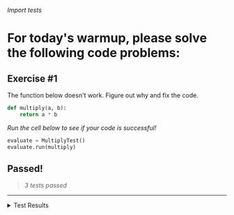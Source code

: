 *Import tests*

# For today's warmup, please solve the following code problems:

## Exercise #1

The function below doesn't work. Figure out why and fix the code.


```python
def multiply(a, b):
    return a * b
```

*Run the cell below to see if your code is successful!*


```python
evaluate = MultiplyTest()
evaluate.run(multiply)
```


## Passed!
 >*3 tests passed*

--------------- 
 
 <details><summary>Test Results</summary>

✅ Test 1 passed!

✅ Test 2 passed!

✅ Test 3 passed!


Once you have passed the above tests, run the cell below to test your code on 100 randomly generated tests


```python
evaluate.run(multiply, random=True)
```


## Passed!
 >*3 tests passed*

--------------- 
 
 <details><summary>Test Results</summary>

✅ Test 1 passed!

✅ Test 2 passed!

✅ Test 3 passed!</details>
### Randomly Generated Tests –– Passed
 >*100 tests passed.*

--------------- 

<details><summary>Random Tests Results</summary>

✅ Random Test 0 passed!

✅ Random Test 1 passed!

✅ Random Test 2 passed!

✅ Random Test 3 passed!

✅ Random Test 4 passed!

✅ Random Test 5 passed!

✅ Random Test 6 passed!

✅ Random Test 7 passed!

✅ Random Test 8 passed!

✅ Random Test 9 passed!

✅ Random Test 10 passed!

✅ Random Test 11 passed!

✅ Random Test 12 passed!

✅ Random Test 13 passed!

✅ Random Test 14 passed!

✅ Random Test 15 passed!

✅ Random Test 16 passed!

✅ Random Test 17 passed!

✅ Random Test 18 passed!

✅ Random Test 19 passed!

✅ Random Test 20 passed!

✅ Random Test 21 passed!

✅ Random Test 22 passed!

✅ Random Test 23 passed!

✅ Random Test 24 passed!

✅ Random Test 25 passed!

✅ Random Test 26 passed!

✅ Random Test 27 passed!

✅ Random Test 28 passed!

✅ Random Test 29 passed!

✅ Random Test 30 passed!

✅ Random Test 31 passed!

✅ Random Test 32 passed!

✅ Random Test 33 passed!

✅ Random Test 34 passed!

✅ Random Test 35 passed!

✅ Random Test 36 passed!

✅ Random Test 37 passed!

✅ Random Test 38 passed!

✅ Random Test 39 passed!

✅ Random Test 40 passed!

✅ Random Test 41 passed!

✅ Random Test 42 passed!

✅ Random Test 43 passed!

✅ Random Test 44 passed!

✅ Random Test 45 passed!

✅ Random Test 46 passed!

✅ Random Test 47 passed!

✅ Random Test 48 passed!

✅ Random Test 49 passed!

✅ Random Test 50 passed!

✅ Random Test 51 passed!

✅ Random Test 52 passed!

✅ Random Test 53 passed!

✅ Random Test 54 passed!

✅ Random Test 55 passed!

✅ Random Test 56 passed!

✅ Random Test 57 passed!

✅ Random Test 58 passed!

✅ Random Test 59 passed!

✅ Random Test 60 passed!

✅ Random Test 61 passed!

✅ Random Test 62 passed!

✅ Random Test 63 passed!

✅ Random Test 64 passed!

✅ Random Test 65 passed!

✅ Random Test 66 passed!

✅ Random Test 67 passed!

✅ Random Test 68 passed!

✅ Random Test 69 passed!

✅ Random Test 70 passed!

✅ Random Test 71 passed!

✅ Random Test 72 passed!

✅ Random Test 73 passed!

✅ Random Test 74 passed!

✅ Random Test 75 passed!

✅ Random Test 76 passed!

✅ Random Test 77 passed!

✅ Random Test 78 passed!

✅ Random Test 79 passed!

✅ Random Test 80 passed!

✅ Random Test 81 passed!

✅ Random Test 82 passed!

✅ Random Test 83 passed!

✅ Random Test 84 passed!

✅ Random Test 85 passed!

✅ Random Test 86 passed!

✅ Random Test 87 passed!

✅ Random Test 88 passed!

✅ Random Test 89 passed!

✅ Random Test 90 passed!

✅ Random Test 91 passed!

✅ Random Test 92 passed!

✅ Random Test 93 passed!

✅ Random Test 94 passed!

✅ Random Test 95 passed!

✅ Random Test 96 passed!

✅ Random Test 97 passed!

✅ Random Test 98 passed!

✅ Random Test 99 passed!


**Extra Credit:** Instead of summing individual numbers, see if you can edit your ```multiply``` function so that it is [broadcasting](https://docs.scipy.org/doc/numpy/user/basics.broadcasting.html) two arrays.

This version of your function should receive two inputs:
1. An array containing three numbers
2. An array containing three numbers

The output of the array should contain three numbers

```
[1,2,3] * [4,5,6] ---> [4,10,18]```


```python
import numpy as np

def multiply(arr1, arr2):
    np_array1 = np.asarray(arr1)
    np_array2 = np.asarray(arr2)
    return np_array1 * np_array2
```


```python
evaluate.run(multiply, random=True, broadcast=True)
```


## Passed!
 >*3 tests passed*

--------------- 
 
 <details><summary>Test Results</summary>

✅ Test 1 passed!

✅ Test 2 passed!

✅ Test 3 passed!</details>
### Randomly Generated Tests –– Passed
 >*100 tests passed.*

--------------- 

<details><summary>Random Tests Results</summary>

✅ Random Test 0 passed!

✅ Random Test 1 passed!

✅ Random Test 2 passed!

✅ Random Test 3 passed!

✅ Random Test 4 passed!

✅ Random Test 5 passed!

✅ Random Test 6 passed!

✅ Random Test 7 passed!

✅ Random Test 8 passed!

✅ Random Test 9 passed!

✅ Random Test 10 passed!

✅ Random Test 11 passed!

✅ Random Test 12 passed!

✅ Random Test 13 passed!

✅ Random Test 14 passed!

✅ Random Test 15 passed!

✅ Random Test 16 passed!

✅ Random Test 17 passed!

✅ Random Test 18 passed!

✅ Random Test 19 passed!

✅ Random Test 20 passed!

✅ Random Test 21 passed!

✅ Random Test 22 passed!

✅ Random Test 23 passed!

✅ Random Test 24 passed!

✅ Random Test 25 passed!

✅ Random Test 26 passed!

✅ Random Test 27 passed!

✅ Random Test 28 passed!

✅ Random Test 29 passed!

✅ Random Test 30 passed!

✅ Random Test 31 passed!

✅ Random Test 32 passed!

✅ Random Test 33 passed!

✅ Random Test 34 passed!

✅ Random Test 35 passed!

✅ Random Test 36 passed!

✅ Random Test 37 passed!

✅ Random Test 38 passed!

✅ Random Test 39 passed!

✅ Random Test 40 passed!

✅ Random Test 41 passed!

✅ Random Test 42 passed!

✅ Random Test 43 passed!

✅ Random Test 44 passed!

✅ Random Test 45 passed!

✅ Random Test 46 passed!

✅ Random Test 47 passed!

✅ Random Test 48 passed!

✅ Random Test 49 passed!

✅ Random Test 50 passed!

✅ Random Test 51 passed!

✅ Random Test 52 passed!

✅ Random Test 53 passed!

✅ Random Test 54 passed!

✅ Random Test 55 passed!

✅ Random Test 56 passed!

✅ Random Test 57 passed!

✅ Random Test 58 passed!

✅ Random Test 59 passed!

✅ Random Test 60 passed!

✅ Random Test 61 passed!

✅ Random Test 62 passed!

✅ Random Test 63 passed!

✅ Random Test 64 passed!

✅ Random Test 65 passed!

✅ Random Test 66 passed!

✅ Random Test 67 passed!

✅ Random Test 68 passed!

✅ Random Test 69 passed!

✅ Random Test 70 passed!

✅ Random Test 71 passed!

✅ Random Test 72 passed!

✅ Random Test 73 passed!

✅ Random Test 74 passed!

✅ Random Test 75 passed!

✅ Random Test 76 passed!

✅ Random Test 77 passed!

✅ Random Test 78 passed!

✅ Random Test 79 passed!

✅ Random Test 80 passed!

✅ Random Test 81 passed!

✅ Random Test 82 passed!

✅ Random Test 83 passed!

✅ Random Test 84 passed!

✅ Random Test 85 passed!

✅ Random Test 86 passed!

✅ Random Test 87 passed!

✅ Random Test 88 passed!

✅ Random Test 89 passed!

✅ Random Test 90 passed!

✅ Random Test 91 passed!

✅ Random Test 92 passed!

✅ Random Test 93 passed!

✅ Random Test 94 passed!

✅ Random Test 95 passed!

✅ Random Test 96 passed!

✅ Random Test 97 passed!

✅ Random Test 98 passed!

✅ Random Test 99 passed!


# Exercise #2

Please fill in the code for the ```array_plus_array``` function below.

The function should have two inputs:
1. An array containing at least three numbers
2. An array containing at least three numbers

The function should return a single digit that sums all digits within both arrays


```python
def array_plus_array(arr1, arr2):
    return sum(arr1) + sum(arr2)
```

*Run the following cell to test your function!*


```python
evaluate = ArrayTest()
evaluate.run(array_plus_array)
```


## Passed!
 >*7 tests passed*

--------------- 
 
 <details><summary>Test Results</summary>

✅ Test 1 passed!

✅ Test 2 passed!

✅ Test 3 passed!

✅ Test 4 passed!

✅ Test 5 passed!

✅ Test 6 passed!

✅ Test 7 passed!


Once you have managed to pass all of the tests, run the cell above to see if you function can pass 100 randomly generated tests!


```python
evaluate.run(array_plus_array, random=True)
```


## Passed!
 >*7 tests passed*

--------------- 
 
 <details><summary>Test Results</summary>

✅ Test 1 passed!

✅ Test 2 passed!

✅ Test 3 passed!

✅ Test 4 passed!

✅ Test 5 passed!

✅ Test 6 passed!

✅ Test 7 passed!</details>
### Randomly Generated Tests –– Passed
 >*100 tests passed.*

--------------- 

<details><summary>Random Tests Results</summary>

✅ Random Test 1 passed!

✅ Random Test 2 passed!

✅ Random Test 3 passed!

✅ Random Test 4 passed!

✅ Random Test 5 passed!

✅ Random Test 6 passed!

✅ Random Test 7 passed!

✅ Random Test 8 passed!

✅ Random Test 9 passed!

✅ Random Test 10 passed!

✅ Random Test 11 passed!

✅ Random Test 12 passed!

✅ Random Test 13 passed!

✅ Random Test 14 passed!

✅ Random Test 15 passed!

✅ Random Test 16 passed!

✅ Random Test 17 passed!

✅ Random Test 18 passed!

✅ Random Test 19 passed!

✅ Random Test 20 passed!

✅ Random Test 21 passed!

✅ Random Test 22 passed!

✅ Random Test 23 passed!

✅ Random Test 24 passed!

✅ Random Test 25 passed!

✅ Random Test 26 passed!

✅ Random Test 27 passed!

✅ Random Test 28 passed!

✅ Random Test 29 passed!

✅ Random Test 30 passed!

✅ Random Test 31 passed!

✅ Random Test 32 passed!

✅ Random Test 33 passed!

✅ Random Test 34 passed!

✅ Random Test 35 passed!

✅ Random Test 36 passed!

✅ Random Test 37 passed!

✅ Random Test 38 passed!

✅ Random Test 39 passed!

✅ Random Test 40 passed!

✅ Random Test 41 passed!

✅ Random Test 42 passed!

✅ Random Test 43 passed!

✅ Random Test 44 passed!

✅ Random Test 45 passed!

✅ Random Test 46 passed!

✅ Random Test 47 passed!

✅ Random Test 48 passed!

✅ Random Test 49 passed!

✅ Random Test 50 passed!

✅ Random Test 51 passed!

✅ Random Test 52 passed!

✅ Random Test 53 passed!

✅ Random Test 54 passed!

✅ Random Test 55 passed!

✅ Random Test 56 passed!

✅ Random Test 57 passed!

✅ Random Test 58 passed!

✅ Random Test 59 passed!

✅ Random Test 60 passed!

✅ Random Test 61 passed!

✅ Random Test 62 passed!

✅ Random Test 63 passed!

✅ Random Test 64 passed!

✅ Random Test 65 passed!

✅ Random Test 66 passed!

✅ Random Test 67 passed!

✅ Random Test 68 passed!

✅ Random Test 69 passed!

✅ Random Test 70 passed!

✅ Random Test 71 passed!

✅ Random Test 72 passed!

✅ Random Test 73 passed!

✅ Random Test 74 passed!

✅ Random Test 75 passed!

✅ Random Test 76 passed!

✅ Random Test 77 passed!

✅ Random Test 78 passed!

✅ Random Test 79 passed!

✅ Random Test 80 passed!

✅ Random Test 81 passed!

✅ Random Test 82 passed!

✅ Random Test 83 passed!

✅ Random Test 84 passed!

✅ Random Test 85 passed!

✅ Random Test 86 passed!

✅ Random Test 87 passed!

✅ Random Test 88 passed!

✅ Random Test 89 passed!

✅ Random Test 90 passed!

✅ Random Test 91 passed!

✅ Random Test 92 passed!

✅ Random Test 93 passed!

✅ Random Test 94 passed!

✅ Random Test 95 passed!

✅ Random Test 96 passed!

✅ Random Test 97 passed!

✅ Random Test 98 passed!

✅ Random Test 99 passed!

✅ Random Test 100 passed!


**Extra Credit:** Instead of summing all numbers in your array, see if you can edit the ```array_plus_array``` function so that it is broadcasting two arrays.

```
[1,2,3] + [4,5,6] ----> [5,7,9]```


```python
import numpy as np

def array_plus_array(arr1, arr2):
    np_array1 = np.asarray(arr1)
    np_array2 = np.asarray(arr2)
    return np_array1 + np_array2
```

Test your code by running the cell below


```python
evaluate = ArrayTest()
evaluate.run(array_plus_array, random=True, broadcast=True)
```


## Passed!
 >*7 tests passed*

--------------- 
 
 <details><summary>Test Results</summary>

✅ Test 1 passed!

✅ Test 2 passed!

✅ Test 3 passed!

✅ Test 4 passed!

✅ Test 5 passed!

✅ Test 6 passed!

✅ Test 7 passed!</details>
### Randomly Generated Tests –– Passed
 >*100 tests passed.*

--------------- 

<details><summary>Random Tests Results</summary>

✅ Random Test 1 passed!

✅ Random Test 2 passed!

✅ Random Test 3 passed!

✅ Random Test 4 passed!

✅ Random Test 5 passed!

✅ Random Test 6 passed!

✅ Random Test 7 passed!

✅ Random Test 8 passed!

✅ Random Test 9 passed!

✅ Random Test 10 passed!

✅ Random Test 11 passed!

✅ Random Test 12 passed!

✅ Random Test 13 passed!

✅ Random Test 14 passed!

✅ Random Test 15 passed!

✅ Random Test 16 passed!

✅ Random Test 17 passed!

✅ Random Test 18 passed!

✅ Random Test 19 passed!

✅ Random Test 20 passed!

✅ Random Test 21 passed!

✅ Random Test 22 passed!

✅ Random Test 23 passed!

✅ Random Test 24 passed!

✅ Random Test 25 passed!

✅ Random Test 26 passed!

✅ Random Test 27 passed!

✅ Random Test 28 passed!

✅ Random Test 29 passed!

✅ Random Test 30 passed!

✅ Random Test 31 passed!

✅ Random Test 32 passed!

✅ Random Test 33 passed!

✅ Random Test 34 passed!

✅ Random Test 35 passed!

✅ Random Test 36 passed!

✅ Random Test 37 passed!

✅ Random Test 38 passed!

✅ Random Test 39 passed!

✅ Random Test 40 passed!

✅ Random Test 41 passed!

✅ Random Test 42 passed!

✅ Random Test 43 passed!

✅ Random Test 44 passed!

✅ Random Test 45 passed!

✅ Random Test 46 passed!

✅ Random Test 47 passed!

✅ Random Test 48 passed!

✅ Random Test 49 passed!

✅ Random Test 50 passed!

✅ Random Test 51 passed!

✅ Random Test 52 passed!

✅ Random Test 53 passed!

✅ Random Test 54 passed!

✅ Random Test 55 passed!

✅ Random Test 56 passed!

✅ Random Test 57 passed!

✅ Random Test 58 passed!

✅ Random Test 59 passed!

✅ Random Test 60 passed!

✅ Random Test 61 passed!

✅ Random Test 62 passed!

✅ Random Test 63 passed!

✅ Random Test 64 passed!

✅ Random Test 65 passed!

✅ Random Test 66 passed!

✅ Random Test 67 passed!

✅ Random Test 68 passed!

✅ Random Test 69 passed!

✅ Random Test 70 passed!

✅ Random Test 71 passed!

✅ Random Test 72 passed!

✅ Random Test 73 passed!

✅ Random Test 74 passed!

✅ Random Test 75 passed!

✅ Random Test 76 passed!

✅ Random Test 77 passed!

✅ Random Test 78 passed!

✅ Random Test 79 passed!

✅ Random Test 80 passed!

✅ Random Test 81 passed!

✅ Random Test 82 passed!

✅ Random Test 83 passed!

✅ Random Test 84 passed!

✅ Random Test 85 passed!

✅ Random Test 86 passed!

✅ Random Test 87 passed!

✅ Random Test 88 passed!

✅ Random Test 89 passed!

✅ Random Test 90 passed!

✅ Random Test 91 passed!

✅ Random Test 92 passed!

✅ Random Test 93 passed!

✅ Random Test 94 passed!

✅ Random Test 95 passed!

✅ Random Test 96 passed!

✅ Random Test 97 passed!

✅ Random Test 98 passed!

✅ Random Test 99 passed!

✅ Random Test 100 passed!

